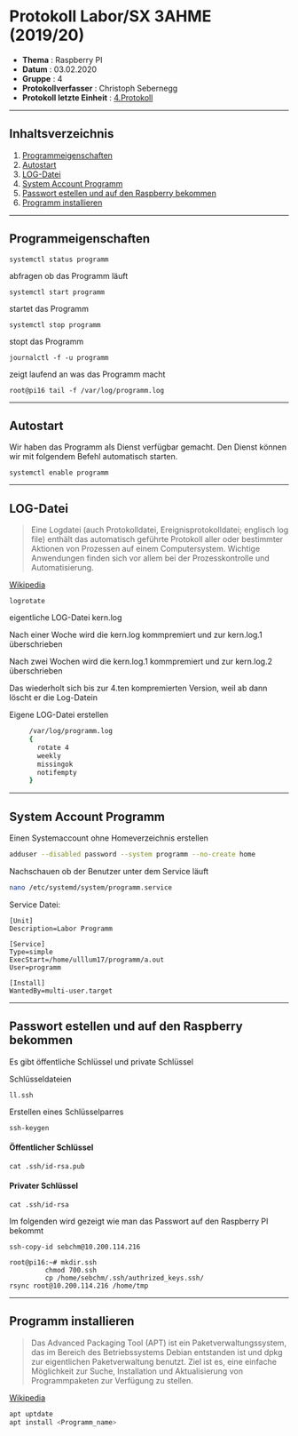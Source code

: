  # Protokoll Labor/SX 3AHME (2019/20) 


* **Thema** : Raspberry PI 
* **Datum** : 03.02.2020 
* **Gruppe** : 4 
* **Protokollverfasser** : Christoph Sebernegg 
* **Protokoll letzte Einheit** : [4.Protokoll](https://github.com/HTLMechatronics/m17-3ahme-la1-sx/blob/sebchm17/sebchm17/protokolle/protokoll_2020-01-27_sebchm17.md) 

--------------------------------------------------------------------------------------------------------------------------------------------

## Inhaltsverzeichnis 
1.  [Programmeigenschaften](#programmeigenschaften)
1.  [Autostart](#autostart)
1.  [LOG-Datei](#log-datei) 
1.  [System Account Programm](#system-account-programm)
1.  [Passwort estellen und auf den Raspberry bekommen](#passwort-estellen-und-auf-den-raspberry-bekommen)
1.  [Programm installieren](#programm-installieren)
--------------------------------------------------------------------------------------------------------------------------------------------

## Programmeigenschaften


    systemctl status programm

abfragen ob das Programm läuft

    systemctl start programm
    
startet das Programm

    systemctl stop programm
    
stopt das Programm

    journalctl -f -u programm

zeigt laufend an was das Programm macht

    root@pi16 tail -f /var/log/programm.log

--------------------------------------------------------------------------------------------------------------------------------------------

## Autostart

Wir haben das Programm als Dienst verfügbar gemacht. Den Dienst können wir mit folgendem Befehl automatisch starten.

    systemctl enable programm
    
--------------------------------------------------------------------------------------------------------------------------------------------

## LOG-Datei

>Eine Logdatei (auch Protokolldatei, Ereignisprotokolldatei; englisch log file) enthält das automatisch geführte Protokoll aller oder bestimmter Aktionen von Prozessen auf einem Computersystem. Wichtige Anwendungen finden sich vor allem bei der Prozesskontrolle und Automatisierung.

[Wikipedia](https://de.wikipedia.org/wiki/Logdatei)
   
    logrotate


eigentliche LOG-Datei kern.log

Nach einer Woche wird die kern.log kommpremiert und zur kern.log.1 überschrieben

Nach zwei Wochen wird die kern.log.1 kommpremiert und zur kern.log.2 überschrieben

Das wiederholt sich bis zur 4.ten kompremierten Version, weil ab dann löscht er die Log-Datein


Eigene LOG-Datei erstellen

``` bash
     /var/log/programm.log
     {
       rotate 4
       weekly
       missingok
       notifempty
     }
```

--------------------------------------------------------------------------------------------------------------------------------------------

## System Account Programm

Einen Systemaccount ohne Homeverzeichnis erstellen
````bash
adduser --disabled password --system programm --no-create home
````
Nachschauen ob der Benutzer unter dem Service läuft

````bash
nano /etc/systemd/system/programm.service
````

Service Datei:
````service
[Unit]
Description=Labor Programm

[Service]
Type=simple
ExecStart=/home/ulllum17/programm/a.out
User=programm

[Install]
WantedBy=multi-user.target
````

--------------------------------------------------------------------------------------------------------------------------------------------

## Passwort estellen und auf den Raspberry bekommen

Es gibt öffentliche Schlüssel und private Schlüssel

Schlüsseldateien

    ll.ssh

Erstellen eines Schlüsselparres

    ssh-keygen

#### Öffentlicher Schlüssel

    cat .ssh/id-rsa.pub

#### Privater Schlüssel

    cat .ssh/id-rsa

Im folgenden wird gezeigt wie man das Passwort auf den Raspberry PI bekommt

    ssh-copy-id sebchm@10.200.114.216

    root@pi16:~# mkdir.ssh
             chmod 700.ssh
             cp /home/sebchm/.ssh/authrized_keys.ssh/
    rsync root@10.200.114.216 /home/tmp
    
--------------------------------------------------------------------------------------------------------------------------------------------
## Programm installieren
>Das Advanced Packaging Tool (APT) ist ein Paketverwaltungssystem, das im Bereich des Betriebssystems Debian entstanden ist und dpkg zur eigentlichen Paketverwaltung benutzt. Ziel ist es, eine einfache Möglichkeit zur Suche, Installation und Aktualisierung von Programmpaketen zur Verfügung zu stellen.

[Wikipedia](https://de.wikipedia.org/wiki/Advanced_Packaging_Tool)

````bash
apt uptdate
apt install <Programm_name>
````
